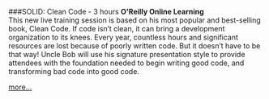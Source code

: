 ###SOLID: Clean Code - 3 hours
**O'Reilly Online Learning**
<br>This new live training session is based on his most popular and 
best-selling book, Clean Code. If code isn’t clean, it can bring a 
development organization to its knees. Every year, countless hours and
significant resources are lost because of poorly written code. But it 
doesn’t have to be that way! Uncle Bob will use his signature 
presentation style to provide attendees with the foundation needed to
begin writing good code, and transforming bad code into good code.

[more...](https://www.oreilly.com/live-training/courses/clean-code/0636920447382/)